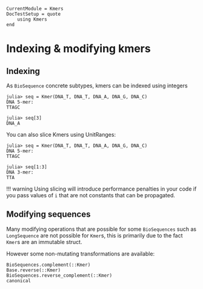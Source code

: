 ```@meta
CurrentModule = Kmers
DocTestSetup = quote
    using Kmers
end
```

# Indexing & modifying kmers

## Indexing

As `BioSequence` concrete subtypes, kmers can be indexed using integers

```jldoctest
julia> seq = Kmer(DNA_T, DNA_T, DNA_A, DNA_G, DNA_C)
DNA 5-mer:
TTAGC

julia> seq[3]
DNA_A
```

You can also slice Kmers using UnitRanges:

```jldoctest
julia> seq = Kmer(DNA_T, DNA_T, DNA_A, DNA_G, DNA_C)
DNA 5-mer:
TTAGC

julia> seq[1:3]
DNA 3-mer:
TTA
```

!!! warning
    Using slicing will introduce performance penalties in your code if
    you pass values of `i` that are not constants that can be propagated.

## Modifying sequences

Many modifying operations that are possible for some `BioSequences` such as
`LongSequence` are not possible for `Kmer`s, this is primarily due to the fact
`Kmer`s are an immutable struct.

However some non-mutating transformations are available:

```@docs
BioSequences.complement(::Kmer)
Base.reverse(::Kmer)
BioSequences.reverse_complement(::Kmer)
canonical
```